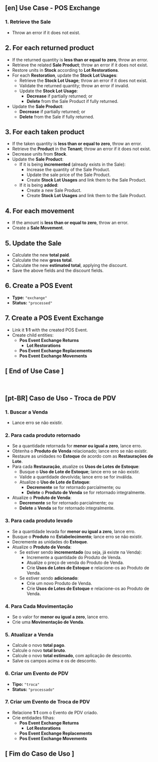 ## [en] Use Case - POS Exchange

### 1. Retrieve the Sale
- Throw an error if it does not exist.

## 2. For each returned product
- If the returned quantity is **less than or equal to zero**, throw an error.
- Retrieve the related **Sale Product**; throw an error if it does not exist.
- Restore units in **Stock** according to **Lot Restorations**.
- For each **Restoration**, update the **Stock Lot Usages**:
  - Retrieve the **Stock Lot Usage**; throw an error if it does not exist.
  - Validate the returned quantity; throw an error if invalid.
  - Update the **Stock Lot Usage**:
    - **Decrease** if partially returned; or
    - **Delete** from the Sale Product if fully returned.
- Update the **Sale Product**:
  - **Decrease** if partially returned; or
  - **Delete** from the Sale if fully returned.

## 3. For each taken product
- If the taken quantity is **less than or equal to zero**, throw an error.
- Retrieve the **Product** in the **Tenant**; throw an error if it does not exist.
- Decrease units from **Stock**.
- Update the **Sale Product**:
  - If it is being **incremented** (already exists in the Sale):
    - Increase the quantity of the Sale Product.
    - Update the sale price of the Sale Product.
    - Create **Stock Lot Usages** and link them to the Sale Product.
  - If it is being **added**:
    - Create a new Sale Product.
    - Create **Stock Lot Usages** and link them to the Sale Product.

## 4. For each movement
- If the amount is **less than or equal to zero**, throw an error.
- Create a **Sale Movement**.

## 5. Update the Sale
- Calculate the new **total paid**.
- Calculate the new **gross total**.
- Calculate the new **estimated total**, applying the discount.
- Save the above fields and the discount fields.

## 6. Create a POS Event
- **Type:** `"exchange"`
- **Status:** `"processed"`

## 7. Create a POS Event Exchange
- Link it **1:1** with the created POS Event.
- Create child entities:
  - **Pos Event Exchange Returns**
    - **Lot Restorations**
  - **Pos Event Exchange Replacements**
  - **Pos Event Exchange Movements**

## [ End of Use Case ]
<br />

## [pt-BR] Caso de Uso - Troca de PDV

### 1. Buscar a Venda
- Lance erro se não existir.

### 2. Para cada produto retornado
- Se a quantidade retornada for **menor ou igual a zero**, lance erro.
- Obtenha o **Produto de Venda** relacionado; lance erro se não existir.
- Restaure as unidades no **Estoque** de acordo com as **Restaurações de Lote**.
- Para cada **Restauração**, atualize os **Usos de Lotes de Estoque**:
  - Busque o **Uso de Lote de Estoque**; lance erro se não existir.
  - Valide a quantidade devolvida; lance erro se for inválida.
  - Atualize o **Uso de Lote de Estoque**:
    - **Decremente** se for retornado parcialmente; ou
    - **Delete** o **Produto de Venda** se for retornado integralmente.
- Atualize o **Produto de Venda**:
  - **Decremente** se for retornado parcialmente; ou
  - **Delete** a **Venda** se for retornado integralmente.

### 3. Para cada produto levado
- Se a quantidade levada for **menor ou igual a zero**, lance erro.
- Busque o **Produto** no **Estabelecimento**; lance erro se não existir.
- Decremente as unidades do **Estoque**.
- Atualize o **Produto de Venda**:
  - Se estiver sendo **incrementado** (ou seja, já existe na Venda):
    - Incremente a quantidade do Produto de Venda.
    - Atualize o preço de venda do Produto de Venda.
    - Crie **Usos de Lotes de Estoque** e relacione-os ao Produto de Venda.
  - Se estiver sendo **adicionado**:
    - Crie um novo Produto de Venda.
    - Crie **Usos de Lotes de Estoque** e relacione-os ao Produto de Venda.

### 4. Para Cada Movimentação
- Se o valor for **menor ou igual a zero**, lance erro.
- Crie uma **Movimentação de Venda**.

### 5. Atualizar a Venda
- Calcule o novo **total pago**.
- Calcule o novo **total bruto**.
- Calcule o novo **total estimado**, com aplicação de desconto.
- Salve os campos acima e os de desconto.

### 6. Criar um Evento de PDV
- **Tipo:** `"troca"`
- **Status:** `"processado"`

### 7. Criar um Evento de Troca de PDV
- Relacione **1:1** com o Evento de PDV criado.
- Crie entidades filhas:
  - **Pos Event Exchange Returns**
    - **Lot Restorations**
  - **Pos Event Exchange Replacements**
  - **Pos Event Exchange Movements**

## [ Fim do Caso de Uso ]